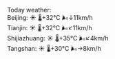 Today weather:  
Beijing: ☀️   🌡️+32°C 🌬️↓11km/h  
Tianjin: ☀️   🌡️+32°C 🌬️↙11km/h  
Shijiazhuang: ☀️   🌡️+35°C 🌬️↙4km/h  
Tangshan: ☀️   🌡️+30°C 🌬️→8km/h  
